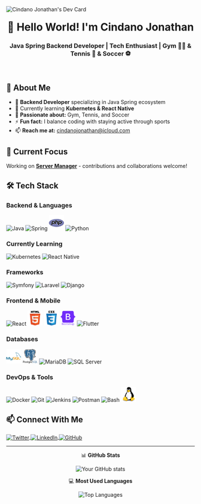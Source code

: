 <a href="https://app.daily.dev/snooker4real" target="_blank">
  <img src="https://api.daily.dev/devcards/v2/UpJn4LLbGICbG3ioCYhJa.png?type=wide&r=96j" width="652" alt="Cindano Jonathan's Dev Card" align="right"/>
</a>

<h1 align="center">👋 Hello World! I'm Cindano Jonathan</h1>
<h3 align="center">Java Spring Backend Developer | Tech Enthusiast | Gym 🏋️‍♂️ & Tennis 🎾 & Soccer ⚽️</h3>

<br>

## 🚀 About Me

- 💼 **Backend Developer** specializing in Java Spring ecosystem
- 🌱 Currently learning **Kubernetes & React Native**
- 🏃 **Passionate about:** Gym, Tennis, and Soccer
- ⚡ **Fun fact:** I balance coding with staying active through sports
- 📫 **Reach me at:** cindanojonathan@icloud.com

## 🔭 Current Focus

Working on **[Server Manager](https://github.com/Snooker4Real/server)** - contributions and collaborations welcome!

## 🛠️ Tech Stack

### **Backend & Languages**
<p>
  <img src="https://upload.wikimedia.org/wikipedia/fr/2/2e/Java_Logo.svg" alt="Java" width="40" height="40" title="Java"/>
  <img src="https://www.vectorlogo.zone/logos/springio/springio-icon.svg" alt="Spring" width="40" height="40" title="Spring"/>
  <img src="https://raw.githubusercontent.com/devicons/devicon/master/icons/php/php-original.svg" alt="PHP" width="40" height="40" title="PHP"/>
  <img src="https://upload.wikimedia.org/wikipedia/commons/thumb/c/c3/Python-logo-notext.svg/115px-Python-logo-notext.svg.png" alt="Python" width="40" height="40" title="Python"/>
</p>

### **Currently Learning**
<p>
  <img src="https://www.vectorlogo.zone/logos/kubernetes/kubernetes-icon.svg" alt="Kubernetes" width="40" height="40" title="Kubernetes"/>
  <img src="https://reactnative.dev/img/header_logo.svg" alt="React Native" width="40" height="40" title="React Native"/>
</p>

### **Frameworks**
<p>
  <img src="https://symfony.com/logos/symfony_black_03.svg" alt="Symfony" width="40" height="40" title="Symfony"/>
  <img src="https://upload.wikimedia.org/wikipedia/commons/9/9a/Laravel.svg" alt="Laravel" width="40" height="40" title="Laravel"/>
  <img src="https://www.svgrepo.com/show/353657/django-icon.svg" alt="Django" width="40" height="40" title="Django"/>
</p>

### **Frontend & Mobile**
<p>
  <img src="https://upload.wikimedia.org/wikipedia/commons/thumb/a/a7/React-icon.svg/512px-React-icon.svg.png" alt="React" width="45" height="40" title="React"/>
  <img src="https://raw.githubusercontent.com/devicons/devicon/master/icons/html5/html5-original-wordmark.svg" alt="HTML5" width="40" height="40" title="HTML5"/>
  <img src="https://raw.githubusercontent.com/devicons/devicon/master/icons/css3/css3-original-wordmark.svg" alt="CSS3" width="40" height="40" title="CSS3"/>
  <img src="https://raw.githubusercontent.com/devicons/devicon/master/icons/bootstrap/bootstrap-plain-wordmark.svg" alt="Bootstrap" width="40" height="40" title="Bootstrap"/>
  <img src="https://cdn.worldvectorlogo.com/logos/flutter-logo.svg" alt="Flutter" width="40" height="40" title="Flutter"/>
</p>

### **Databases**
<p>
  <img src="https://raw.githubusercontent.com/devicons/devicon/master/icons/mysql/mysql-original-wordmark.svg" alt="MySQL" width="40" height="40" title="MySQL"/>
  <img src="https://raw.githubusercontent.com/devicons/devicon/master/icons/postgresql/postgresql-original-wordmark.svg" alt="PostgreSQL" width="40" height="40" title="PostgreSQL"/>
  <img src="https://www.vectorlogo.zone/logos/mariadb/mariadb-icon.svg" alt="MariaDB" width="40" height="40" title="MariaDB"/>
  <img src="https://www.svgrepo.com/show/303229/microsoft-sql-server-logo.svg" alt="SQL Server" width="40" height="40" title="SQL Server"/>
</p>

### **DevOps & Tools**
<p>
  <img src="https://www.vectorlogo.zone/logos/docker/docker-original-wordmark.svg" alt="Docker" width="40" height="40" title="Docker"/>
  <img src="https://www.vectorlogo.zone/logos/git-scm/git-scm-icon.svg" alt="Git" width="40" height="40" title="Git"/>
  <img src="https://upload.wikimedia.org/wikipedia/commons/e/e9/Jenkins_logo.svg" alt="Jenkins" width="40" height="40" title="Jenkins"/>
  <img src="https://www.vectorlogo.zone/logos/getpostman/getpostman-icon.svg" alt="Postman" width="40" height="40" title="Postman"/>
  <img src="https://www.vectorlogo.zone/logos/gnu_bash/gnu_bash-icon.svg" alt="Bash" width="40" height="40" title="Bash"/>
  <img src="https://raw.githubusercontent.com/devicons/devicon/master/icons/linux/linux-original.svg" alt="Linux" width="40" height="40" title="Linux"/>
</p>

## 📫 Connect With Me

<p align="left">
  <a href="https://twitter.com/AstronoJONAS" target="_blank">
    <img align="center" src="https://raw.githubusercontent.com/rahuldkjain/github-profile-readme-generator/master/src/images/icons/Social/twitter.svg" alt="Twitter" height="30" width="40" />
  </a>
  <a href="https://www.linkedin.com/in/jonathan-c-7298b2133/" target="_blank">
    <img align="center" src="https://raw.githubusercontent.com/rahuldkjain/github-profile-readme-generator/master/src/images/icons/Social/linked-in-alt.svg" alt="LinkedIn" height="30" width="40" />
  </a>
  <a href="https://github.com/Snooker4Real" target="_blank">
    <img align="center" src="https://raw.githubusercontent.com/rahuldkjain/github-profile-readme-generator/master/src/images/icons/Social/github.svg" alt="GitHub" height="30" width="40" />
  </a>
</p>

---

<div align="center">
  
  📊 **GitHub Stats**
  
  ![Your GitHub stats](https://github-readme-stats.vercel.app/api?username=Snooker4Real&show_icons=true&theme=radical)
  
  💻 **Most Used Languages**
  
  ![Top Languages](https://github-readme-stats.vercel.app/api/top-langs/?username=Snooker4Real&layout=compact&theme=radical)

</div>
